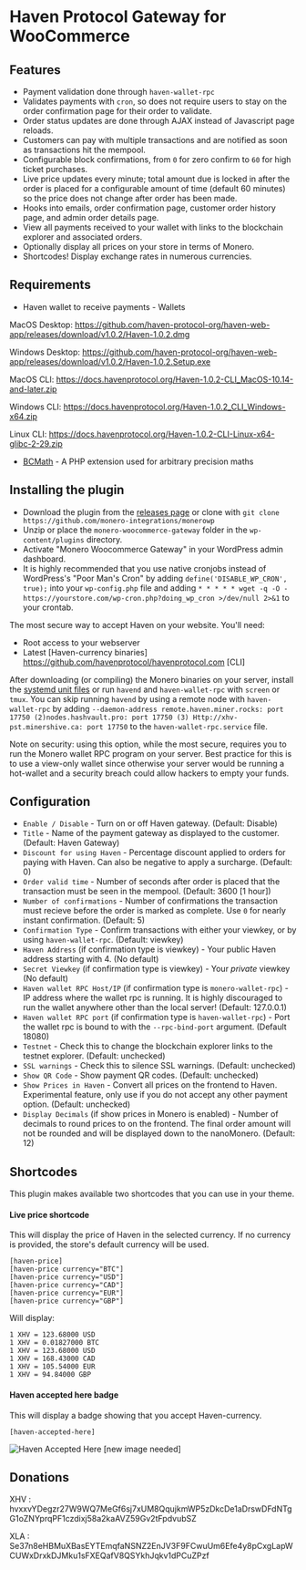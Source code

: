 # Haven Protocol Gateway for WooCommerce

## Features

* Payment validation done through `haven-wallet-rpc` 
* Validates payments with `cron`, so does not require users to stay on the order confirmation page for their order to validate.
* Order status updates are done through AJAX instead of Javascript page reloads.
* Customers can pay with multiple transactions and are notified as soon as transactions hit the mempool.
* Configurable block confirmations, from `0` for zero confirm to `60` for high ticket purchases.
* Live price updates every minute; total amount due is locked in after the order is placed for a configurable amount of time (default 60 minutes) so the price does not change after order has been made.
* Hooks into emails, order confirmation page, customer order history page, and admin order details page.
* View all payments received to your wallet with links to the blockchain explorer and associated orders.
* Optionally display all prices on your store in terms of Monero.
* Shortcodes! Display exchange rates in numerous currencies.

## Requirements

* Haven wallet to receive payments - Wallets

MacOS Desktop: https://github.com/haven-protocol-org/haven-web-app/releases/download/v1.0.2/Haven-1.0.2.dmg

Windows Desktop: https://github.com/haven-protocol-org/haven-web-app/releases/download/v1.0.2/Haven-1.0.2.Setup.exe

MacOS CLI: https://docs.havenprotocol.org/Haven-1.0.2-CLI_MacOS-10.14-and-later.zip

Windows CLI: https://docs.havenprotocol.org/Haven-1.0.2_CLI_Windows-x64.zip

Linux CLI: https://docs.havenprotocol.org/Haven-1.0.2-CLI-Linux-x64-glibc-2-29.zip

* [BCMath](http://php.net/manual/en/book.bc.php) - A PHP extension used for arbitrary precision maths

## Installing the plugin

* Download the plugin from the [releases page](https://github.com/monero-integrations/monerowp) or clone with `git clone https://github.com/monero-integrations/monerowp`
* Unzip or place the `monero-woocommerce-gateway` folder in the `wp-content/plugins` directory.
* Activate "Monero Woocommerce Gateway" in your WordPress admin dashboard.
* It is highly recommended that you use native cronjobs instead of WordPress's "Poor Man's Cron" by adding `define('DISABLE_WP_CRON', true);` into your `wp-config.php` file and adding `* * * * * wget -q -O - https://yourstore.com/wp-cron.php?doing_wp_cron >/dev/null 2>&1` to your crontab.

The most secure way to accept Haven on your website. You'll need:

* Root access to your webserver
* Latest [Haven-currency binaries] https://github.com/havenprotocol/havenprotocol.com [CLI]

After downloading (or compiling) the Monero binaries on your server, install the [systemd unit files](https://github.com/monero-integrations/monerowp/tree/master/assets/systemd-unit-files) or run `havend` and `haven-wallet-rpc` with `screen` or `tmux`. You can skip running `havend` by using a remote node with `haven-wallet-rpc` by adding `--daemon-address remote.haven.miner.rocks: port 17750 (2)nodes.hashvault.pro: port 17750 (3) Http://xhv-pst.minershive.ca: port 17750` to the `haven-wallet-rpc.service` file.

Note on security: using this option, while the most secure, requires you to run the Monero wallet RPC program on your server. Best practice for this is to use a view-only wallet since otherwise your server would be running a hot-wallet and a security breach could allow hackers to empty your funds.

## Configuration

* `Enable / Disable` - Turn on or off Haven gateway. (Default: Disable)
* `Title` - Name of the payment gateway as displayed to the customer. (Default: Haven Gateway)
* `Discount for using Haven` - Percentage discount applied to orders for paying with Haven. Can also be negative to apply a surcharge. (Default: 0)
* `Order valid time` - Number of seconds after order is placed that the transaction must be seen in the mempool. (Default: 3600 [1 hour])
* `Number of confirmations` - Number of confirmations the transaction must recieve before the order is marked as complete. Use `0` for nearly instant confirmation. (Default: 5)
* `Confirmation Type` - Confirm transactions with either your viewkey, or by using `haven-wallet-rpc`. (Default: viewkey)
* `Haven Address` (if confirmation type is viewkey) - Your public Haven address starting with 4. (No default)
* `Secret Viewkey` (if confirmation type is viewkey) - Your *private* viewkey (No default)
* `Haven wallet RPC Host/IP` (if confirmation type is `monero-wallet-rpc`) - IP address where the wallet rpc is running. It is highly discouraged to run the wallet anywhere other than the local server! (Default: 127.0.0.1)
* `Haven wallet RPC port` (if confirmation type is `haven-wallet-rpc`) - Port the wallet rpc is bound to with the `--rpc-bind-port` argument. (Default 18080)
* `Testnet` - Check this to change the blockchain explorer links to the testnet explorer. (Default: unchecked)
* `SSL warnings` - Check this to silence SSL warnings. (Default: unchecked)
* `Show QR Code` - Show payment QR codes. (Default: unchecked)
* `Show Prices in Haven` - Convert all prices on the frontend to Haven. Experimental feature, only use if you do not accept any other payment option. (Default: unchecked)
* `Display Decimals` (if show prices in Monero is enabled) - Number of decimals to round prices to on the frontend. The final order amount will not be rounded and will be displayed down to the nanoMonero. (Default: 12)

## Shortcodes

This plugin makes available two shortcodes that you can use in your theme.

#### Live price shortcode

This will display the price of Haven in the selected currency. If no currency is provided, the store's default currency will be used.

```
[haven-price]
[haven-price currency="BTC"]
[haven-price currency="USD"]
[haven-price currency="CAD"]
[haven-price currency="EUR"]
[haven-price currency="GBP"]
```
Will display:
```
1 XHV = 123.68000 USD
1 XHV = 0.01827000 BTC
1 XHV = 123.68000 USD
1 XHV = 168.43000 CAD
1 XHV = 105.54000 EUR
1 XHV = 94.84000 GBP
```


#### Haven accepted here badge

This will display a badge showing that you accept Haven-currency.

`[haven-accepted-here]`

![Haven Accepted Here](/assets/images/monero-accepted-here.png?raw=true "Monero Accepted Here") [new image needed]

## Donations

XHV : hvxxvYDegzr27W9WQ7MeGf6sj7xUM8QqujkmWP5zDkcDe1aDrswDFdNTgG1oZNYprqPF1czdixj58a2kaAVZ59Gv2tFpdvubSZ

XLA : Se37n8eHBMuXBasEYTEmqfaNSNZ2EnJV3F9FCwuUm6Efe4y8pCxgLapWCUWxDrxkDJMku1sFXEQafV8QSYkhJqkv1dPCuZPzf
